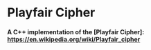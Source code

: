 # Playfair Cipher
#### A C++ implementation of the [Playfair Cipher]: https://en.wikipedia.org/wiki/Playfair_cipher